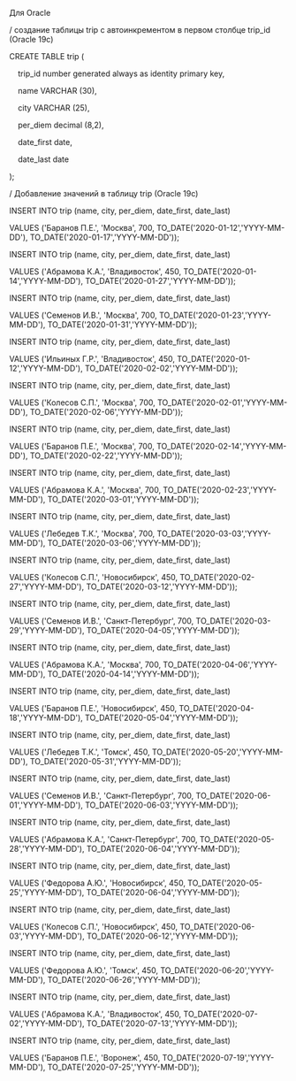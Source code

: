 Для Oracle



/ создание таблицы trip c автоинкрементом в первом столбце trip_id (Oracle 19c)



CREATE TABLE trip (

    trip_id number generated always as identity primary key,

    name VARCHAR (30),

    city VARCHAR (25),

    per_diem decimal (8,2),

    date_first date,

    date_last date

);



/ Добавление значений в таблицу trip (Oracle 19c)



INSERT INTO trip (name, city, per_diem, date_first, date_last)

VALUES ('Баранов П.Е.', 'Москва', 700, TO_DATE('2020-01-12','YYYY-MM-DD'), TO_DATE('2020-01-17','YYYY-MM-DD'));

INSERT INTO trip (name, city, per_diem, date_first, date_last)

VALUES ('Абрамова К.А.', 'Владивосток', 450, TO_DATE('2020-01-14','YYYY-MM-DD'), TO_DATE('2020-01-27','YYYY-MM-DD'));

INSERT INTO trip (name, city, per_diem, date_first, date_last)

VALUES ('Семенов И.В.', 'Москва', 700, TO_DATE('2020-01-23','YYYY-MM-DD'), TO_DATE('2020-01-31','YYYY-MM-DD'));

INSERT INTO trip (name, city, per_diem, date_first, date_last)

VALUES ('Ильиных Г.Р.', 'Владивосток', 450, TO_DATE('2020-01-12','YYYY-MM-DD'), TO_DATE('2020-02-02','YYYY-MM-DD'));

INSERT INTO trip (name, city, per_diem, date_first, date_last)

VALUES ('Колесов С.П.', 'Москва', 700, TO_DATE('2020-02-01','YYYY-MM-DD'), TO_DATE('2020-02-06','YYYY-MM-DD'));

INSERT INTO trip (name, city, per_diem, date_first, date_last)

VALUES ('Баранов П.Е.', 'Москва', 700, TO_DATE('2020-02-14','YYYY-MM-DD'), TO_DATE('2020-02-22','YYYY-MM-DD'));

INSERT INTO trip (name, city, per_diem, date_first, date_last)

VALUES ('Абрамова К.А.', 'Москва', 700, TO_DATE('2020-02-23','YYYY-MM-DD'), TO_DATE('2020-03-01','YYYY-MM-DD'));

INSERT INTO trip (name, city, per_diem, date_first, date_last)

VALUES ('Лебедев Т.К.', 'Москва', 700, TO_DATE('2020-03-03','YYYY-MM-DD'), TO_DATE('2020-03-06','YYYY-MM-DD'));

INSERT INTO trip (name, city, per_diem, date_first, date_last)

VALUES ('Колесов С.П.', 'Новосибирск', 450, TO_DATE('2020-02-27','YYYY-MM-DD'), TO_DATE('2020-03-12','YYYY-MM-DD'));

INSERT INTO trip (name, city, per_diem, date_first, date_last)

VALUES ('Семенов И.В.', 'Санкт-Петербург', 700, TO_DATE('2020-03-29','YYYY-MM-DD'), TO_DATE('2020-04-05','YYYY-MM-DD'));

INSERT INTO trip (name, city, per_diem, date_first, date_last)

VALUES ('Абрамова К.А.', 'Москва', 700, TO_DATE('2020-04-06','YYYY-MM-DD'), TO_DATE('2020-04-14','YYYY-MM-DD'));

INSERT INTO trip (name, city, per_diem, date_first, date_last)

VALUES ('Баранов П.Е.', 'Новосибирск', 450, TO_DATE('2020-04-18','YYYY-MM-DD'), TO_DATE('2020-05-04','YYYY-MM-DD'));

INSERT INTO trip (name, city, per_diem, date_first, date_last)

VALUES ('Лебедев Т.К.', 'Томск', 450, TO_DATE('2020-05-20','YYYY-MM-DD'), TO_DATE('2020-05-31','YYYY-MM-DD'));

INSERT INTO trip (name, city, per_diem, date_first, date_last)

VALUES ('Семенов И.В.', 'Санкт-Петербург', 700, TO_DATE('2020-06-01','YYYY-MM-DD'), TO_DATE('2020-06-03','YYYY-MM-DD'));

INSERT INTO trip (name, city, per_diem, date_first, date_last)

VALUES ('Абрамова К.А.', 'Санкт-Петербург', 700, TO_DATE('2020-05-28','YYYY-MM-DD'), TO_DATE('2020-06-04','YYYY-MM-DD'));

INSERT INTO trip (name, city, per_diem, date_first, date_last)

VALUES ('Федорова А.Ю.', 'Новосибирск', 450, TO_DATE('2020-05-25','YYYY-MM-DD'), TO_DATE('2020-06-04','YYYY-MM-DD'));

INSERT INTO trip (name, city, per_diem, date_first, date_last)

VALUES ('Колесов С.П.', 'Новосибирск', 450, TO_DATE('2020-06-03','YYYY-MM-DD'), TO_DATE('2020-06-12','YYYY-MM-DD'));

INSERT INTO trip (name, city, per_diem, date_first, date_last)

VALUES ('Федорова А.Ю.', 'Томск', 450, TO_DATE('2020-06-20','YYYY-MM-DD'), TO_DATE('2020-06-26','YYYY-MM-DD'));

INSERT INTO trip (name, city, per_diem, date_first, date_last)

VALUES ('Абрамова К.А.', 'Владивосток', 450, TO_DATE('2020-07-02','YYYY-MM-DD'), TO_DATE('2020-07-13','YYYY-MM-DD'));

INSERT INTO trip (name, city, per_diem, date_first, date_last)

VALUES ('Баранов П.Е.', 'Воронеж', 450, TO_DATE('2020-07-19','YYYY-MM-DD'), TO_DATE('2020-07-25','YYYY-MM-DD'));
